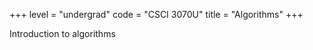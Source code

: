 +++
level = "undergrad"
code = "CSCI 3070U"
title = "Algorithms"
+++

Introduction to algorithms 

<!--more-->


